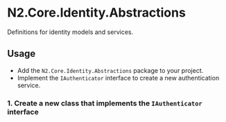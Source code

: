 ﻿# N2.Core.Identity.Abstractions

Definitions for identity models and services.

## Usage

- Add the `N2.Core.Identity.Abstractions` package to your project.
- Implement the `IAuthenticator` interface to create a new authentication service.

### 1. Create a new class that implements the `IAuthenticator` interface

```csharp

```

